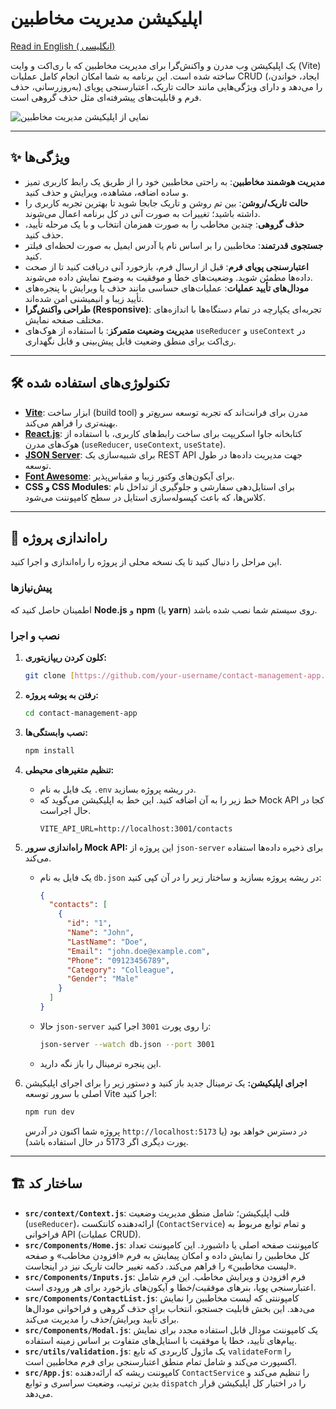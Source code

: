 # اپلیکیشن مدیریت مخاطبین

[Read in English ( انگلیسی)](./README.md)

یک اپلیکیشن وب مدرن و واکنش‌گرا برای مدیریت مخاطبین که با ری‌اکت و وایت (Vite) ساخته شده است. این برنامه به شما امکان انجام کامل عملیات CRUD (ایجاد، خواندن، به‌روزرسانی، حذف) را می‌دهد و دارای ویژگی‌هایی مانند حالت تاریک، اعتبارسنجی پویای فرم و قابلیت‌های پیشرفته‌ای مثل حذف گروهی است.

![نمایی از اپلیکیشن مدیریت مخاطبین](https://via.placeholder.com/800x450.png?text=App+Screenshot+Here)

---

## ✨ ویژگی‌ها

-   **مدیریت هوشمند مخاطبین**: به راحتی مخاطبین خود را از طریق یک رابط کاربری تمیز و ساده اضافه، مشاهده، ویرایش و حذف کنید.
-   **حالت تاریک/روشن**: بین تم روشن و تاریک جابجا شوید تا بهترین تجربه کاربری را داشته باشید؛ تغییرات به صورت آنی در کل برنامه اعمال می‌شوند.
-   **حذف گروهی**: چندین مخاطب را به صورت همزمان انتخاب و با یک مرحله تأیید، حذف کنید.
-   **جستجوی قدرتمند**: مخاطبین را بر اساس نام یا آدرس ایمیل به صورت لحظه‌ای فیلتر کنید.
-   **اعتبارسنجی پویای فرم**: قبل از ارسال فرم، بازخورد آنی دریافت کنید تا از صحت داده‌ها مطمئن شوید. وضعیت‌های خطا و موفقیت به وضوح نمایش داده می‌شوند.
-   **مودال‌های تأیید عملیات**: عملیات‌های حساسی مانند حذف یا ویرایش با پنجره‌های تأیید زیبا و انیمیشنی امن شده‌اند.
-   **طراحی واکنش‌گرا (Responsive)**: تجربه‌ای یکپارچه در تمام دستگاه‌ها با اندازه‌های مختلف صفحه نمایش.
-   **مدیریت وضعیت متمرکز**: با استفاده از هوک‌های `useReducer` و `useContext` در ری‌اکت برای منطق وضعیت قابل پیش‌بینی و قابل نگهداری.

---

## 🛠️ تکنولوژی‌های استفاده شده

-   **[Vite](https://vitejs.dev/)**: ابزار ساخت (build tool) مدرن برای فرانت‌اند که تجربه توسعه سریع‌تر و بهینه‌تری را فراهم می‌کند.
-   **[React.js](https://react.dev/)**: کتابخانه جاوا اسکریپت برای ساخت رابط‌های کاربری، با استفاده از هوک‌های مدرن (`useReducer`, `useContext`, `useState`).
-   **[JSON Server](https://github.com/typicode/json-server)**: برای شبیه‌سازی یک REST API جهت مدیریت داده‌ها در طول توسعه.
-   **[Font Awesome](https://fontawesome.com/)**: برای آیکون‌های وکتور زیبا و مقیاس‌پذیر.
-   **CSS و CSS Modules**: برای استایل‌دهی سفارشی و جلوگیری از تداخل نام کلاس‌ها، که باعث کپسوله‌سازی استایل در سطح کامپوننت می‌شود.

---

## 🚀 راه‌اندازی پروژه

این مراحل را دنبال کنید تا یک نسخه محلی از پروژه را راه‌اندازی و اجرا کنید.

### پیش‌نیازها

اطمینان حاصل کنید که **Node.js** و **npm** (یا **yarn**) روی سیستم شما نصب شده باشد.

### نصب و اجرا

1.  **کلون کردن ریپازیتوری:**
    ```sh
    git clone [https://github.com/your-username/contact-management-app.git](https://github.com/your-username/contact-management-app.git)
    ```

2.  **رفتن به پوشه پروژه:**
    ```sh
    cd contact-management-app
    ```

3.  **نصب وابستگی‌ها:**
    ```sh
    npm install
    ```

4.  **تنظیم متغیرهای محیطی:**
    -   یک فایل به نام `.env` در ریشه پروژه بسازید.
    -   خط زیر را به آن اضافه کنید. این خط به اپلیکیشن می‌گوید که Mock API کجا در حال اجراست.
        ```
        VITE_API_URL=http://localhost:3001/contacts
        ```

5.  **راه‌اندازی سرور Mock API:**
    این پروژه از `json-server` برای ذخیره داده‌ها استفاده می‌کند.
    -   یک فایل به نام `db.json` در ریشه پروژه بسازید و ساختار زیر را در آن کپی کنید:
        ```json
        {
          "contacts": [
            {
              "id": "1",
              "Name": "John",
              "LastName": "Doe",
              "Email": "john.doe@example.com",
              "Phone": "09123456789",
              "Category": "Colleague",
              "Gender": "Male"
            }
          ]
        }
        ```
    -   حالا `json-server` را روی پورت `3001` اجرا کنید:
        ```sh
        json-server --watch db.json --port 3001
        ```
    -   این پنجره ترمینال را باز نگه دارید.

6.  **اجرای اپلیکیشن:**
    یک ترمینال جدید باز کنید و دستور زیر را برای اجرای اپلیکیشن اصلی با سرور توسعه Vite اجرا کنید:
    ```sh
    npm run dev
    ```
    پروژه شما اکنون در آدرس `http://localhost:5173` در دسترس خواهد بود (یا پورت دیگری اگر 5173 در حال استفاده باشد).

---

## 🏗️ ساختار کد

-   **`src/context/Context.js`**: قلب اپلیکیشن؛ شامل منطق مدیریت وضعیت (`useReducer`)، ارائه‌دهنده کانتکست (`ContactService`) و تمام توابع مربوط به فراخوانی API (عملیات CRUD).
-   **`src/Components/Home.js`**: کامپوننت صفحه اصلی یا داشبورد. این کامپوننت تعداد کل مخاطبین را نمایش داده و امکان پیمایش به فرم «افزودن مخاطب» و صفحه «لیست مخاطبین» را فراهم می‌کند. دکمه تغییر حالت تاریک نیز در اینجاست.
-   **`src/Components/Inputs.js`**: فرم افزودن و ویرایش مخاطب. این فرم شامل اعتبارسنجی پویا، بنرهای موفقیت/خطا و آیکون‌های بازخورد برای هر ورودی است.
-   **`src/Components/ContactList.js`**: کامپوننتی که لیست مخاطبین را نمایش می‌دهد. این بخش قابلیت جستجو، انتخاب برای حذف گروهی و فراخوانی مودال‌ها برای تأیید ویرایش/حذف را مدیریت می‌کند.
-   **`src/Components/Modal.js`**: یک کامپوننت مودال قابل استفاده مجدد برای نمایش پیام‌های تأیید، خطا یا موفقیت با استایل‌های متفاوت بر اساس زمینه استفاده.
-   **`src/utils/validation.js`**: یک ماژول کاربردی که تابع `validateForm` را اکسپورت می‌کند و شامل تمام منطق اعتبارسنجی برای فرم مخاطبین است.
-   **`src/App.js`**: کامپوننت ریشه که ارائه‌دهنده `ContactService` را تنظیم می‌کند و بدین ترتیب، وضعیت سراسری و توابع `dispatch` را در اختیار کل اپلیکیشن قرار می‌دهد.